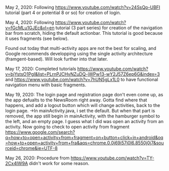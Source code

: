 May 2, 2020:
Following https://www.youtube.com/watch?v=24SsQp-UBFI tutorial (part 4 or potential 8 or so) for creation of login.

May 4, 2020:
Following https://www.youtube.com/watch?v=fGcMLu1GJEc&vl=en tutorial (3 part series) for creation of the navigation bar from scratch, 
hiding the default actionbar. This tutorial is good because it uses fragments (see below).

Found out today that multi-activity apps are not the best for scaling, and Google recommends developping using the single activity 
architecture (framgent-based). Will look further into that later.

May 17, 2020:
Completed tutorials https://www.youtube.com/watch?v=bjYstsO1PgI&list=PLrnPJCHvNZuDQ-jWPw13-wY2J57Z6ep6G&index=3
and https://www.youtube.com/watch?v=7hUN5gLx1L0 to have functional navigation menu with basic fragments.

May 19, 2020:
The login page and registration page don't even come up, as the app defualts to the NewsRoom right away. Gotta find
where that happens, and add a logout button which will change activities, back to the login page.
->In mainActivity.java, i set the default. But when that part is removed, the app still begin in mainActivity, with
the hamburger symbol to the left, and an empty page.
I guess what I did was open an activity from an activity. Now going to check to open activity from fragment
https://www.google.com/search?q=how+to+open+activity+from+fragment+on+button+click+in+android&oq=how+to+open+activity+from+fra&aqs=chrome.0.0j69i57j0l6.8550j0j7&sourceid=chrome&ie=UTF-8

May 26, 2020:
Procedure from https://www.youtube.com/watch?v=TY-2Cx4IW9A didn't work for some reason.

